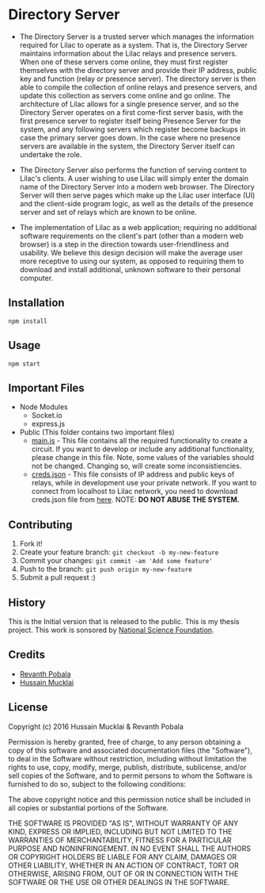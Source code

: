 # Directory Server



* The Directory Server is a trusted server which manages the information required for Lilac to operate as a system. That is, the Directory Server maintains information about the Lilac relays and presence servers. When one of these servers come online, they must first register themselves with the directory server and provide their IP address, public key and function (relay or presence server). The directory server is then able to compile the collection of online relays and presence servers, and update this collection as servers come online and go online. The architecture of Lilac allows for a single presence server, and so the Directory Server operates on a first come-first server basis, with the first presence server to register itself being Presence Server for the system, and any following servers which register become backups in case the primary server goes down. In the case where no presence servers are available in the system, the Directory Server itself can undertake the role.

* The Directory Server also performs the function of serving content to Lilac's clients. A user wishing to use Lilac will simply enter the domain name of the Directory Server into a modern web browser. The Directory Server will then serve pages which make up the Lilac user interface (UI) and the client-side program logic, as well as the details of the presence server and set of relays which are known to be online.

* The implementation of Lilac as a web application; requiring no additional software requirements on the client's part (other than a modern web browser) is a step in the direction towards user-friendliness and usability. We believe this design decision will make the average user more receptive to using our system, as opposed to requiring them to download and install additional, unknown software to their personal computer.

## Installation

`npm install`

## Usage

`npm start`

## Important Files
* Node Modules
	* Socket.io
	* express.js
* Public (This folder contains two important files)
	* [main.js](https://github.com/revanthpobala/Lilac/blob/master/Directory_Server/public/main.js) - This file contains all the required functionality to create a circuit. If you want to develop or include any additional functionality, please change in this file. Note, some values of the variables should not be changed. Changing so, will create some inconsistiencies.
	* [creds.json](https://github.com/revanthpobala/Lilac/blob/master/Directory_Server/public/creds.json) - This file consists of IP address and public keys of relays, while in development use your private network. If you want to connect from localhost to Lilac network, you need to download creds.json file from [here](www.thelilacproject.org/creds.json). NOTE: <b>DO NOT ABUSE THE SYSTEM.</b>


## Contributing

1. Fork it!
2. Create your feature branch: `git checkout -b my-new-feature`
3. Commit your changes: `git commit -am 'Add some feature'`
4. Push to the branch: `git push origin my-new-feature`
5. Submit a pull request :)

## History

This is the Initial version that is released to the public. This is my thesis project. This work is sonsored by [National Science Foundation](https://www/nsf.gov).

## Credits

* [Revanth Pobala](revanthpobala.com)
* [Hussain Mucklai](linkedin.com/in/hussainmucklai)

## License

  Copyright (c) 2016 Hussain Mucklai & Revanth Pobala

  Permission is hereby granted, free of charge, to any person obtaining a copy of
  this software and associated documentation files (the "Software"), to deal
  in the Software without restriction, including without limitation the rights
  to use, copy, modify, merge, publish, distribute, sublicense, and/or sell
  copies of the Software, and to permit persons to whom the Software is
  furnished to do so, subject to the following conditions:

  The above copyright notice and this permission notice shall be
  included in all copies or substantial portions of the Software.

  THE SOFTWARE IS PROVIDED "AS IS", WITHOUT WARRANTY OF ANY KIND,
  EXPRESS OR IMPLIED, INCLUDING BUT NOT LIMITED TO THE WARRANTIES OF
  MERCHANTABILITY, FITNESS FOR A PARTICULAR PURPOSE AND NONINFRINGEMENT.
  IN NO EVENT SHALL THE AUTHORS OR COPYRIGHT HOLDERS BE LIABLE FOR ANY CLAIM,
  DAMAGES OR OTHER LIABILITY, WHETHER IN AN ACTION OF CONTRACT, TORT OR
  OTHERWISE, ARISING FROM, OUT OF OR IN CONNECTION WITH THE SOFTWARE
  OR THE USE OR OTHER DEALINGS IN THE SOFTWARE.
